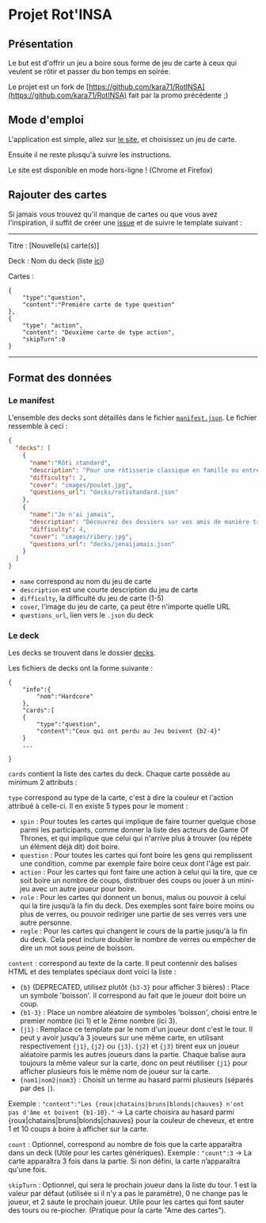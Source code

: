# Projet Rot'INSA

## Présentation

Le but est d'offrir un jeu a boire sous forme de jeu de carte
à ceux qui veulent se rôtir et passer du bon temps en soirée.

Le projet est un fork de
 [https://github.com/kara71/RotINSA](https://github.com/kara71/RotINSA)
 fait par la promo précédente ;)


## Mode d'emploi

L'application est simple,
allez sur [le site](https://embraser01.github.io/RotINSA/),
et choisissez un jeu de carte.

Ensuite il ne reste plusqu'à suivre les instructions.


Le site est disponible en mode hors-ligne ! (Chrome et Firefox)

## Rajouter des cartes

Si jamais vous trouvez qu'il manque de cartes ou que vous avez l'inspiration,
il suffit de créer une [issue](https://github.com/Embraser01/RotINSA/issues)
et de suivre le template suivant :

-----

Titre : [Nouvelle(s) carte(s)]

Deck :
    Nom du deck (liste [ici](decks/manifest.json))


Cartes :

```
{
    "type":"question",
    "content":"Première carte de type question"
},
{
    "type": "action",
    "content": "Deuxième carte de type action",
    "skipTurn":0
}
```


----

## Format des données

### Le manifest

L'ensemble des decks sont détaillés dans le fichier [`manifest.json`](decks/manifest.json).
Le fichier ressemble à ceci :

```json
{
  "decks": [
    {
      "name":"Rôti standard",
      "description": "Pour une rôtisserie classique en famille ou entre amis",
      "difficulty": 2,
      "cover": "images/poulet.jpg",
      "questions_url": "decks/rotistandard.json"
    },
    {
      "name":"Je n'ai jamais",
      "description": "Découvrez des dossiers sur vos amis de manière très conviviale",
      "difficulty": 4,
      "cover": "images/ribery.jpg",
      "questions_url": "decks/jenaijamais.json"
    }
  ]
}
```

- `name` correspond au nom du jeu de carte
- `description` est une courte description du jeu de carte
- `difficulty`, la difficulté du jeu de carte (1-5)
- `cover`, l'image du jeu de carte, ça peut être n'importe quelle URL
- `questions_url`, lien vers le `.json` du deck


### Le deck

Les decks se trouvent dans le dossier [decks](./decks).

Les fichiers de decks ont la forme suivante :

	{
		"info":{
			"nom":"Hardcore"
		},
		"cards":[
		{
			"type":"question",
			"content":"Ceux qui ont perdu au Jeu boivent {b2-4}"
		}
		...

	}

`cards` contient la liste des cartes du deck. Chaque carte possède au minimum 2 attributs :

`type` correspond au type de la carte, c'est à dire la couleur et l'action attribué à celle-ci.
Il en existe 5 types pour le moment :

 - `spin` : Pour toutes les cartes qui implique de faire tourner quelque chose parmi les participants,
 comme donner la liste des acteurs de Game Of Thrones,
 et qui implique que celui qui n'arrive plus à trouver (ou répète un élément déjà dit) doit boire.
 - `question` : Pour toutes les cartes qui font boire
 les gens qui remplissent une condition,
 comme par exemple faire boire ceux dont l'âge est pair.
 - `action` : Pour les cartes qui font faire une action à celui qui la tire,
 que ce soit boire un nombre de coups, distribuer des coups
 ou jouer à un mini-jeu avec un autre joueur pour boire.
 - `role` : Pour les cartes qui donnent un bonus,
 malus ou pouvoir à celui qui la tire jusqu’à la fin du deck.
 Des exemples sont faire boire moins ou plus de verres,
 ou pouvoir rediriger une partie de ses verres vers une autre personne.
 - `regle` : Pour les cartes qui changent le cours de la partie jusqu'à la fin du deck.
 Cela peut inclure doubler le nombre de verres
 ou empêcher de dire un mot sous peine de boisson.

`content` : correspond au texte de la carte.
Il peut contennir des balises HTML
et des templates spéciaux dont voici la liste :

 - `{b}` (DEPRECATED, utilisez plutôt `{b3-3}` pour afficher 3 bières) :
 Place un symbole 'boisson'. Il correspond au fait que le joueur doit boire un coup.
 - `{b1-3}` : Place un nombre aléatoire de symboles 'boisson',
 choisi entre le premier nombre (ici 1) et le 2ème nombre (ici 3).
 - `{j1}` : Remplace ce template par le nom d'un joueur dont c'est le tour.
 Il peut y avoir jusqu'à 3 joueurs sur une même carte,
  en utilisant respectivement `{j1}`, `{j2}` ou `{j3}`. `{j2}` et `{j3}`
  tirent eux un joueur aléatoire parmis les autres joueurs dans la partie.
  Chaque balise aura toujours la même valeur sur la carte,
  donc on peut réutiliser `{j1}` pour afficher plusieurs fois le même nom de joueur sur la carte.
 - `{nom1|nom2|nom3}` : Choisit un terme au hasard parmi plusieurs (séparés par des `|`).

Exemple : `"content":"Les {roux|chatains|bruns|blonds|chauves} n'ont pas d'âme et boivent {b1-10}."` -> La carte choisira au hasard parmi {roux|chatains|bruns|blonds|chauves} pour la couleur de cheveux, et entre 1 et 10 coups à boire à afficher sur la carte.


`count` : Optionnel, correspond au nombre de fois que la carte apparaîtra
 dans un deck (Utile pour les cartes génériques). Exemple : `"count":3` ->
 La carte apparaîtra 3 fois dans la partie. Si non défini,
  la carte n’apparaîtra qu'une fois.

`skipTurn` : Optionnel, qui sera le prochain joueur dans la liste du tour.
1 est la valeur par défaut (utilisée si il n'y a pas le paramètre),
0 ne change pas le joueur, et 2 saute le prochain joueur.
Utile pour les cartes qui font sauter des tours ou re-piocher.
(Pratique pour la carte "Ame des cartes").
